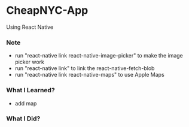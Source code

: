 # CheapNYC-App

Using React Native

### Note
- run "react-native link react-native-image-picker" to make the image picker work
- run "react-native link" to link the react-native-fetch-blob
- run "react-native link react-native-maps" to use Apple Maps

### What I Learned?
- add map

### What I Did?
